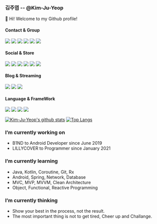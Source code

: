 ### 김주엽 -- @Kim-Ju-Yeop

👋 Hi! Welcome to my Github profile!

#### Contact & Group
<a href="mailto:kjy031104"><img src="https://img.shields.io/badge/Gmail-D14836?style=for-the-badge&logo=gmail&logoColor=white"></a>
<a href="https://bit.ly/36nZYuI"><img src="https://img.shields.io/badge/Messenger-00B2FF?style=for-the-badge&logo=messenger&logoColor=white"></a>
<a href="https://bit.ly/3pzBdmT"><img src="https://img.shields.io/badge/Rocket Punch-0082FC?style=for-the-badge&logo=apache rocketmq&logoColor=white"></a>
<a href='#'><img src="https://img.shields.io/badge/Discord-7289DA?style=for-the-badge&logo=discord&logoColor=white"></a>
<a href='#'><img src="https://img.shields.io/badge/Zoom-2D8CFF?style=for-the-badge&logo=zoom&logoColor=white"></a>
<a href="https://bit.ly/2Mh9aKK"><img src="https://img.shields.io/badge/Notion-000000?style=for-the-badge&logo=notion&logoColor=white"></a>

#### Social & Store
<a href="https://bit.ly/3coaqGp"><img src="https://img.shields.io/badge/Facebook-1877F2?style=for-the-badge&logo=facebook&logoColor=white"></a>
<a href="https://bit.ly/3ta5j2J"><img src="https://img.shields.io/badge/Instagram-E4405F?style=for-the-badge&logo=instagram&logoColor=white"></a>
<a href="https://bit.ly/3cl2dTz"><img src="https://img.shields.io/badge/LinkedIn-0077B5?style=for-the-badge&logo=linkedin&logoColor=white"></a>
<a href="https://bit.ly/3cvaSD7"><img src="https://img.shields.io/badge/GitHub-100000?style=for-the-badge&logo=github&logoColor=white"></a>
<a href='#'><img src="https://img.shields.io/badge/Stack_Overflow-FE7A16?style=for-the-badge&logo=stack-overflow&logoColor=white"></a>
<a href="https://bit.ly/3oy1y3E"><img src="https://img.shields.io/badge/Google_Play-414141?style=for-the-badge&logo=google-play&logoColor=white"></a>

#### Blog & Streaming
<a href="https://bit.ly/3agoGhN"><img src="https://img.shields.io/badge/-NAVER-green?style=for-the-badge"></a>
<a href="https://bit.ly/39xMKO9"><img src="https://img.shields.io/badge/-Tistory-orange?style=for-the-badge"></a>
<a href="https://bit.ly/3ra7iCp"><img src="https://img.shields.io/badge/YouTube-FF0000?style=for-the-badge&logo=youtube&logoColor=white"></a>

#### Language & FrameWork
<a href='#'><img src="https://img.shields.io/badge/Java-ED8B00?style=for-the-badge&logo=java&logoColor=white"></a>
<a href='#'><img src="https://img.shields.io/badge/Kotlin-0095D5?&style=for-the-badge&logo=kotlin&logoColor=white"></a>
<a href='#'><img src="https://img.shields.io/badge/Spring-6DB33F?style=for-the-badge&logo=spring&logoColor=white"></a>
<a href='#'><img src="https://img.shields.io/badge/MySQL-00000F?style=for-the-badge&logo=mysql&logoColor=white"></a>

[![Kim-Ju-Yeop's github stats](https://github-readme-stats.vercel.app/api?username=Kim-Ju-Yeop&show_icons=true)](#)
[![Top Langs](https://github-readme-stats.vercel.app/api/top-langs/?username=Kim-Ju-Yeop&layout=compact)](#)

### I’m currently working on 
- B1ND to Android Developer since June 2019
- LILLYCOVER to Programmer since January 2021

### I’m currently learning
- Java, Kotlin, Coroutine, Git, Rx
- Android, Spring, Network, Database
- MVC, MVP, MVVM, Clean Architecture
- Object, Functional, Reactive Programming

### I’m currently thinking
- Show your best in the process, not the result.
- The most important thing is not to get tired, Cheer up and Challange.
